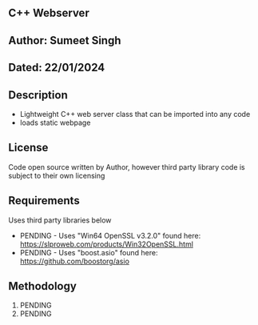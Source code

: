 ## C++ Webserver

## Author: Sumeet Singh
## Dated: 22/01/2024

## Description
* Lightweight C++ web server class that can be imported into any code
* loads static webpage

## License
Code open source written by Author, however third party library code is subject to their own licensing

## Requirements
Uses third party libraries below
* PENDING - Uses "Win64 OpenSSL v3.2.0" found here: https://slproweb.com/products/Win32OpenSSL.html
* PENDING - Uses "boost.asio" found here: https://github.com/boostorg/asio

## Methodology

1. PENDING
2. PENDING